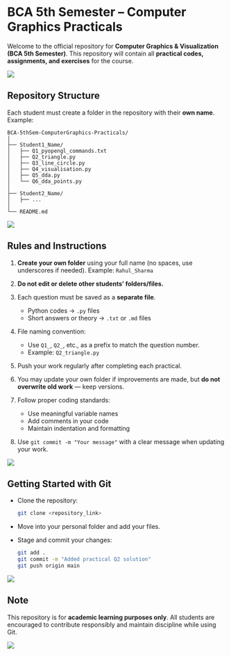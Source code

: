 # BCA 5th Semester – Computer Graphics Practicals

Welcome to the official repository for **Computer Graphics & Visualization (BCA 5th Semester)**.
This repository will contain all **practical codes, assignments, and exercises** for the course.

<img src="https://user-images.githubusercontent.com/73097560/115834477-dbab4500-a447-11eb-908a-139a6edaec5c.gif">

##  Repository Structure

Each student must create a folder in the repository with their **own name**. Example:

```
BCA-5thSem-ComputerGraphics-Practicals/
│
├── Student1_Name/
│   ├── Q1_pyopengl_commands.txt
│   ├── Q2_triangle.py
│   ├── Q3_line_circle.py
│   ├── Q4_visualisation.py
│   ├── Q5_dda.py
│   └── Q6_dda_points.py
│
├── Student2_Name/
│   ├── ...
│
└── README.md
```

<img src="https://user-images.githubusercontent.com/73097560/115834477-dbab4500-a447-11eb-908a-139a6edaec5c.gif">

## Rules and Instructions

1. **Create your own folder** using your full name (no spaces, use underscores if needed).
   Example: `Rahul_Sharma`

2. **Do not edit or delete other students’ folders/files.**

3. Each question must be saved as a **separate file**.

   * Python codes → `.py` files
   * Short answers or theory → `.txt` or `.md` files

4. File naming convention:

   * Use `Q1_`, `Q2_`, etc., as a prefix to match the question number.
   * Example: `Q2_triangle.py`

5. Push your work regularly after completing each practical.

6. You may update your own folder if improvements are made, but **do not overwrite old work** — keep versions.

7. Follow proper coding standards:

   * Use meaningful variable names
   * Add comments in your code
   * Maintain indentation and formatting

8. Use `git commit -m "Your message"` with a clear message when updating your work.

<img src="https://user-images.githubusercontent.com/73097560/115834477-dbab4500-a447-11eb-908a-139a6edaec5c.gif">

## Getting Started with Git

* Clone the repository:

  ```bash
  git clone <repository_link>
  ```
* Move into your personal folder and add your files.
* Stage and commit your changes:

  ```bash
  git add .
  git commit -m "Added practical Q2 solution"
  git push origin main
  ```

<img src="https://user-images.githubusercontent.com/73097560/115834477-dbab4500-a447-11eb-908a-139a6edaec5c.gif">

##  Note

This repository is for **academic learning purposes only**.
All students are encouraged to contribute responsibly and maintain discipline while using Git.

<img src="https://user-images.githubusercontent.com/73097560/115834477-dbab4500-a447-11eb-908a-139a6edaec5c.gif">

